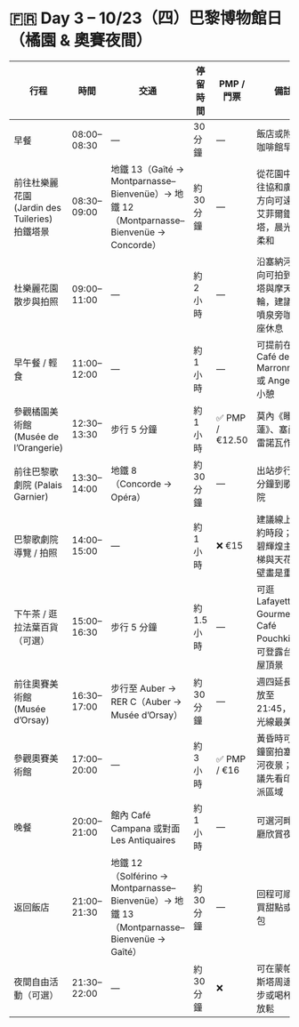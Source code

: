 # 🇫🇷 Day 3 – 10/23（四）巴黎博物館日（橘園 & 奧賽夜間）

| 行程                                  | 時間          | 交通                                                                              | 停留時間     | PMP / 門票       | 備註                                             |
| ----------------------------------- | ----------- | ------------------------------------------------------------------------------- | -------- | -------------- | ---------------------------------------------- |
| 早餐                                  | 08:00–08:30 | —                                                                               | 30 分鐘    | —              | 飯店或附近咖啡館早餐                                     |
| 前往杜樂麗花園 (Jardin des Tuileries) 拍鐵塔景 | 08:30–09:00 | 地鐵 13（Gaîté → Montparnasse–Bienvenüe）→ 地鐵 12（Montparnasse–Bienvenüe → Concorde） | 約 30 分鐘  | —              | 從花園中央往協和廣場方向可遠眺艾菲爾鐵塔，晨光最柔和                     |
| 杜樂麗花園散步與拍照                          | 09:00–11:00 | —                                                                               | 約 2 小時   | —              | 沿塞納河方向可拍到鐵塔與摩天輪，建議在噴泉旁咖啡座休息                    |
| 早午餐 / 輕食                            | 11:00–12:00 | —                                                                               | 約 1 小時   | —              | 可提前在 Café des Marronniers 或 Angelina 小憩        |
| 參觀橘園美術館 (Musée de l’Orangerie)      | 12:30–13:30 | 步行 5 分鐘                                                                         | 約 1 小時   | ✅ PMP / €12.50 | 莫內《睡蓮》、塞尚、雷諾瓦作品                                |
| 前往巴黎歌劇院 (Palais Garnier)            | 13:30–14:00 | 地鐵 8（Concorde → Opéra）                                                        | 約 30 分鐘  | —              | 出站步行約 3 分鐘到歌劇院                                 |
| 巴黎歌劇院導覽 / 拍照                        | 14:00–15:00 | —                                                                               | 約 1 小時   | ❌ €15          | 建議線上預約時段；金碧輝煌主樓梯與天花板壁畫是重點                      |
| 下午茶 / 逛拉法葉百貨（可選）                    | 15:00–16:30 | 步行 5 分鐘                                                                         | 約 1.5 小時 | —              | 可逛 Lafayette Gourmet 或 Café Pouchkine；可登露台拍屋頂景 |
| 前往奧賽美術館 (Musée d’Orsay)             | 16:30–17:00 | 步行至 Auber → RER C（Auber → Musée d’Orsay）                                     | 約 30 分鐘  | —              | 週四延長開放至 21:45，傍晚光線最美                           |
| 參觀奧賽美術館                             | 17:00–20:00 | —                                                                               | 約 3 小時   | ✅ PMP / €16    | 黃昏時可在鐘窗拍塞納河夜景；建議先看印象派區域                        |
| 晚餐                                  | 20:00–21:00 | 館內 Café Campana 或對面 Les Antiquaires                                             | 約 1 小時   | —              | 可選河畔餐廳欣賞夜景                                     |
| 返回飯店                                | 21:00–21:30 | 地鐵 12（Solférino → Montparnasse–Bienvenüe）→ 地鐵 13（Montparnasse–Bienvenüe → Gaîté） | 約 30 分鐘  | —              | 回程可順路買甜點或麵包                                    |
| 夜間自由活動（可選）                          | 21:30–22:00 | —                                                                               | 約 30 分鐘  | ❌              | 可在蒙帕納斯塔周邊散步或喝杯酒放鬆                              |
